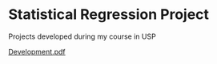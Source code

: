 # Statistical Regression Project
Projects developed during my course in USP

[Development.pdf](https://github.com/GianottiLeo/Variance-Analysis/files/14763785/Development.pdf)
